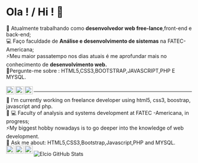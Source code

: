 # Ola ! / Hi ! 👋
🔭 Atualmente trabalhando como <b>desenvolvedor web free-lance</b>,front-end e back-end;<br>
💻 Faço faculdade de <b>Análise e desenvolvimento de sistemas</b> na FATEC-Americana; <br>
⚡Meu maior passatempo nos dias atuais é  me aprofundar mais no conhecimento de <b>desenvolvimento web.</b><br>
💬Pergunte-me sobre : HTML5,CSS3,BOOTSTRAP,JAVASCRIPT,PHP E MYSQL.<br><br>
<a target="_blank" href="https://www.linkedin.com/in/elcio-pereira-9197821a3"/>
  <img align="left" alt="LinkdeIN" width="22px" src="https://cdn.jsdelivr.net/npm/simple-icons@v3/icons/linkedin.svg" />
</a>
<a target="_blank" href="https://api.whatsapp.com/send?phone=55983414082">
  <img align="left" alt="Whatsapp" width="22px" src="https://cdn.jsdelivr.net/npm/simple-icons@v3/icons/whatsapp.svg" />
</a>
<a target="_blank" href="mailto:elcioroberto1995@gmail.com">
  <img align="left" alt="Gmail" width="22px" src="https://cdn.jsdelivr.net/npm/simple-icons@v3/icons/gmail.svg" />
</a>
<hr>

🔭 I'm currently working on freelance developer using html5, css3, boostrap, javascript and php.<br>
🌱 💻 Faculty of analysis and systems development at FATEC -Americana, in progress;<br>
⚡My biggest hobby nowadays is to go deeper into the knowledge of web development.<br>
💬 Ask me about: HTML5,CSS3,Bootstrap,Javascript,PHP and MYSQL.<br>
<a target="_blank" href="https://www.linkedin.com/in/elcio-pereira-9197821a3/">
  <img align="left" alt="LinkdeIN" width="22px" src="https://cdn.jsdelivr.net/npm/simple-icons@v3/icons/linkedin.svg" />
</a>
<a target="_blank" href="https://api.whatsapp.com/send?phone=55983414082">
  <img align="left" alt="Whatsapp" width="22px" src="https://cdn.jsdelivr.net/npm/simple-icons@v3/icons/whatsapp.svg" />
</a>
<a target="_blank" href="mailto:elcioroberto1995@gmail.com">
  <img align="left" alt="Gmail" width="22px" src="https://cdn.jsdelivr.net/npm/simple-icons@v3/icons/gmail.svg" />
</a>

![Elcio GitHub Stats](https://github-readme-stats.vercel.app/api?username=elcioroberto95&show_icons=true)


<!--
**elcioroberto95/elcioroberto95** is a ✨ _special_ ✨ repository because its `README.md` (this file) appears on your GitHub profile.

Here are some ideas to get you started:

- 🔭 I’m currently working on ...
- 🌱 I’m currently learning ...
- 👯 I’m looking to collaborate on ...
- 🤔 I’m looking for help with ...
- 💬 Ask me about ...
- 📫 How to reach me: ...
- 😄 Pronouns: ...
- ⚡ Fun fact: ...
-->
